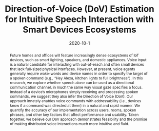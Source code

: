 ---
abstract: |-
  Future homes and offices will feature increasingly dense ecosystems of IoT devices, such as smart lighting, speakers, and domestic appliances. Voice input is a natural candidate for interacting with out-of-reach and often small devices that lack full-sized physical interfaces. However, at present, voice agents generally require wake-words and device names in order to specify the target of a spoken command (e.g., “Hey Alexa, kitchen lights to full brightness”). In this research, we explore whether speech alone can be used as a directional communication channel, in much the same way visual gaze specifies a focus. Instead of a device’s microphones simply receiving and processing spoken commands, we suggest they also infer the Direction of Voice (DoV). Our approach innately enables voice commands with addressability (i.e., devices know if a command was directed at them) in a natural and rapid manner. We quantify the accuracy of our implementation across users, rooms, spoken phrases, and other key factors that affect performance and usability. Taken together, we believe our DoV approach demonstrates feasibility and the promise of making distributed voice interactions much more intuitive and fluid.
authors:
- ahuja
- Andy Kong
- goel
- Chris Harrison
caption: ''
citation: |-
  Karan Ahuja, Andy Kong, Mayank Goel, and Chris Harrison. 2020. Direction-of-Voice (DoV) Estimation for Intuitive Speech Interaction with Smart Devices Ecosystems. In Proceedings of the 33rd Annual ACM Symposium on User Interface Software and Technology (UIST '20). Association for Computing Machinery, New York, NY, USA, 1121–1131. DOI:https://doi.org/10.1145/3379337.3415588
conference: Proceedings of UIST 2020
date: '2020-10-1'
image: '/images/pubs/dov.png'
pdf: /pdfs/dov.pdf
thumbnail: '/images/pubs/dov.png'
name: 'Direction-of-Voice'
title: 'Direction-of-Voice (DoV) Estimation for Intuitive Speech Interaction with Smart Devices Ecosystems'
video: 'https://youtu.be/sdgnX49ZXig'
video_embed: '<iframe width="560" height="315" src="https://www.youtube.com/embed/TLl-N61LBMg" frameborder="0" allowfullscreen></iframe>'
onhomepage: false
blurb: Using speech as a directional communication channel
category: interaction
---
